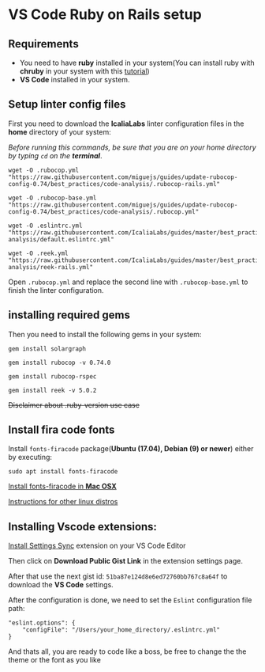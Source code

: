 # VS Code Ruby on Rails setup 
## Requirements
- You need to have **ruby** installed in your system(You can install ruby with **chruby** in your system with this [tutorial](https://ryanbigg.com/2014/10/ubuntu-ruby-ruby-install-chruby-and-you))
- **VS Code** installed in your system.

## Setup linter config files 
First you need to download the **IcaliaLabs** linter configuration files in the **home** directory of your system:

*Before running this commands, be sure that you are on your home directory by typing `cd` on the **terminal***.
<!-- TODO: Replace this donwload links with the master branch links -->
```
wget -O .rubocop.yml "https://raw.githubusercontent.com/miguejs/guides/update-rubocop-config-0.74/best_practices/code-analysis/.rubocop-rails.yml" 
```

```
wget -O .rubocop-base.yml "https://raw.githubusercontent.com/miguejs/guides/update-rubocop-config-0.74/best_practices/code-analysis/.rubocop.yml" 
```

```
wget -O .eslintrc.yml "https://raw.githubusercontent.com/IcaliaLabs/guides/master/best_practices/code-analysis/default.eslintrc.yml" 
```

```
wget -O .reek.yml "https://raw.githubusercontent.com/IcaliaLabs/guides/master/best_practices/code-analysis/reek-rails.yml" 
```

Open `.rubocop.yml` and replace the second line with `.rubocop-base.yml` to finish the linter configuration.

## installing required gems

Then you need to install the following gems in your system:

`‌gem install solargraph`

`gem install rubocop -v 0.74.0`

`gem install rubocop-rspec`

`gem install reek -v 5.0.2`

~~Disclaimer about .ruby-version use case~~


## Install fira code fonts
Install `fonts-firacode` package(**Ubuntu (17.04), Debian (9) or newer**) either by executing:

`sudo apt install fonts-firacode`

[Install fonts-firacode in **Mac OSX**](https://medium.com/@qjli/daily-dev-tips-96-visual-studio-code-how-to-enable-this-new-sexy-fira-code-font-89bafbfa245f)

[Instructions for other linux distros](https://github.com/tonsky/FiraCode/wiki/Linux-instructions)


## Installing Vscode extensions:

[Install Settings Sync](https://marketplace.visualstudio.com/items?itemName=Shan.code-settings-sync) extension on your  VS Code Editor

Then  click on **Download Public Gist Link** in the extension settings page.

After that use the next gist id: `51ba87e124d8e6ed72760bb767c8a64f` to download the **VS Code** settings.

After the configuration is done, we need to set the `Eslint` configuration file path:

<!-- TODO: Add image of Eslint configuration -->

```
"eslint.options": { 
	"configFile": "/Users/your_home_directory/.eslintrc.yml"
}
```
And thats all, you are ready to code like a boss, be free to change the the theme or the font as you like 

